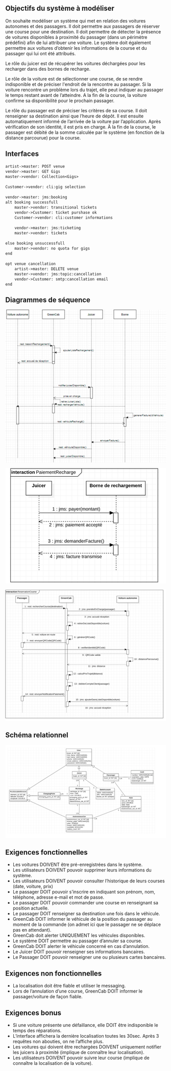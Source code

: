 ## Objectifs du système à modéliser

On souhaite modéliser un système qui met en relation des voitures autonomes et des passagers. Il doit permettre aux passagers de réserver une course pour une destination. Il doit permettre de détecter la présence de voitures disponibles à proximité du passager (dans un périmètre prédéfini) afin de lui attribuer une voiture. Le système doit également permettre aux voitures d’obtenir les informations de la course et du passager qui lui ont été attribués.

Le rôle du juicer est de récupérer les voitures déchargées pour les recharger dans des bornes de recharge.

Le rôle de la voiture est de sélectionner une course, de se rendre indisponible et de préciser l'endroit de la rencontre au passager. Si la voiture rencontre un problème lors du trajet, elle peut indiquer au passager le temps restant avant de l’atteindre. A la fin de la course, la voiture confirme sa disponibilité pour le prochain passager.

Le rôle du passager est de préciser les critères de sa course. Il doit renseigner sa destination ainsi que l’heure de dépôt. Il est ensuite automatiquement informé de l’arrivée de la voiture par l’application. Après vérification de son identité, il est pris en charge. À la fin de la course, le passager est débité de la somme calculée par le système (en fonction de la distance parcourue) pour la course.

## Interfaces

```
artist->master: POST venue
vendor->master: GET Gigs
master->vendor: Collection<Gigs>

Customer->vendor: cli:gig selection

vendor->master: jms:booking
alt booking successfull
    master->vendor: transitional tickets
    vendor->Customer: ticket purshase ok
    Customer->vendor: cli:customer informations
    
    vendor->master: jms:ticketing
    master->vendor: tickets

else booking unsuccessfull
    master->vendor: no quota for gigs
end

opt venue cancellation
    artist->master: DELETE venue
    master->vendor: jms:topic:cancellation
    vendor->Customer: smtp:cancellation email
end
```
## Diagrammes de séquence

![](seqDiagram1.png)

![](seqDiagram2.png)

![](seqDiagram3.png)

## Schéma relationnel

![](EER.png)

## Exigences fonctionnelles

* Les voitures DOIVENT être pré-enregistrées dans le système.
* Les utilisateurs DOIVENT pouvoir supprimer leurs informations du système.
* Les utilisateurs DOIVENT pouvoir consulter l’historique de leurs courses (date, voiture, prix)
* Le passager DOIT pouvoir s’inscrire en indiquant son prénom, nom, téléphone, adresse e-mail et mot de passe.
* Le passager DOIT pouvoir commander une course en renseignant sa position actuelle.
* Le passager DOIT renseigner sa destination une fois dans le véhicule.
* GreenCab DOIT informer le véhicule de la position du passager au moment de la commande (on admet ici que le passager ne se déplace pas en attendant).
* GreenCab doit alerter UNIQUEMENT les véhicules disponibles.
* Le système DOIT permettre au passager d’annuler sa course.
* GreenCab DOIT alerter le véhicule concerné en cas d’annulation.
* Le Juicer DOIT pouvoir renseigner ses informations bancaires.
* Le Passager DOIT pouvoir renseigner une ou plusieurs cartes bancaires.

## Exigences non fonctionnelles

* La localisation doit être fiable et utiliser le messaging.
* Lors de l’annulation d’une course, GreenCab DOIT informer le passager/voiture de façon fiable.

## Exigences bonus

* Si une voiture présente une défaillance, elle DOIT être indisponible le temps des réparations.
* L’interface affichera la dernière localisation toutes les 30sec. Après 3 requêtes non abouties, on ne l’affiche plus.
* Les voitures qui doivent être rechargées DOIVENT uniquement notifier les juicers à proximité (implique de connaître leur localisation).
* Les utilisateurs DOIVENT pouvoir suivre leur course (implique de connaître la localisation de la voiture).